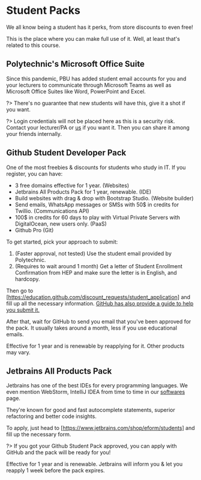 # Student Packs

We all know being a student has it perks, from store discounts to even free!

This is the place where you can make full use of it. Well, at least that's related to this course.

## Polytechnic's Microsoft Office Suite

Since this pandemic, PBU has added student email accounts for you and your lecturers to communicate through Microsoft Teams as well as Microsoft Office Suites like Word, PowerPoint and Excel.

?> There's no guarantee that new students will have this, give it a shot if you want.

?> Login credentials will not be placed here as this is a security risk. Contact your lecturer/PA or [us](/contact/) if you want it. Then you can share it among your friends internally.

## Github Student Developer Pack

One of the most freebies & discounts for students who study in IT. If you register, you can have:

- 3 free domains effective for 1 year. (Websites)
- Jetbrains All Products Pack for 1 year, renewable. (IDE)
- Build websites with drag & drop with Bootstrap Studio. (Website builder)
- Send emails, WhatsApp messages or SMSs with 50$ in credits for Twillio. (Communications API)
- 100$ in credits for 60 days to play with Virtual Private Servers with DigitalOcean, new users only. (PaaS)
- Github Pro (Git)

To get started, pick your approach to submit:

1. (Faster approval, not tested) Use the student email provided by Polytechnic.
2. (Requires to wait around 1 month) Get a letter of Student Enrollment Confirmation from HEP and make sure the letter is in English, and hardcopy.

Then go to [https://education.github.com/discount_requests/student_application] and fill up all the necessary information. [GitHub has also provide a guide to help you submit it.](https://docs.github.com/en/education/explore-the-benefits-of-teaching-and-learning-with-github-education/apply-for-a-student-developer-pack)

After that, wait for GitHub to send you email that you've been approved for the pack. It usually takes around a month, less if you use educational emails.

Effective for 1 year and is renewable by reapplying for it. Other products may vary.

## Jetbrains All Products Pack

Jetbrains has one of the best IDEs for every programming languages. We even mention WebStorm, IntelliJ IDEA from time to time in our [softwares](/docs/softwares) page.

They're known for good and fast autocomplete statements, superior refactoring and better code insights.

To apply, just head to [https://www.jetbrains.com/shop/eform/students] and fill up the necessary form.

?> If you got your Github Student Pack approved, you can apply with GitHub and the pack will be ready for you!

Effective for 1 year and is renewable. Jetbrains will inform you & let you reapply 1 week before the pack expires.
